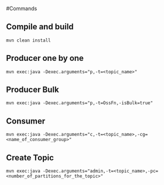 #Commands

## Compile and build
```
mvn clean install
```

## Producer one by one
```
mvn exec:java -Dexec.arguments="p,-t=<topic_name>"
```

## Producer Bulk

```
mvn exec:java -Dexec.arguments="p,-t=OssFn,-isBulk=true"
```

## Consumer 

```
mvn exec:java -Dexec.arguments="c,-t=<topic_name>,-cg=<name_of_consumer_group>"
```

## Create Topic
```
mvn exec:java -Dexec.arguments="admin,-t=<topic_name>,-pc=<number_of_partitions_for_the_topic>"
```